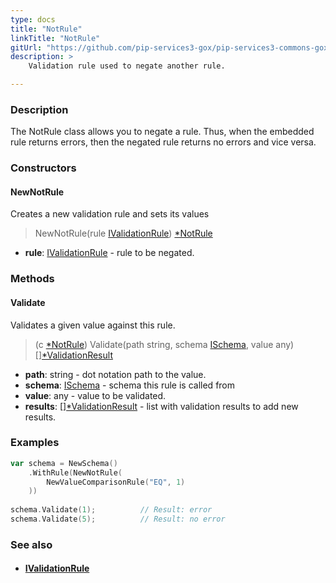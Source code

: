 ```yaml
---
type: docs
title: "NotRule"
linkTitle: "NotRule"
gitUrl: "https://github.com/pip-services3-gox/pip-services3-commons-gox"
description: >
    Validation rule used to negate another rule.

---
```


### Description

The NotRule class allows you to negate a rule. Thus, when the embedded rule returns errors, then the negated rule returns no errors and vice versa.

### Constructors

#### NewNotRule
Creates a new validation rule and sets its values

> NewNotRule(rule [IValidationRule](../ivalidation_rule)) [*NotRule]()

- **rule**: [IValidationRule](../ivalidation_rule) - rule to be negated.


### Methods

#### Validate
Validates a given value against this rule.

> (c [*NotRule]()) Validate(path string, schema [ISchema](../ischema), value any) [][*ValidationResult](../validation_result)

- **path**: string - dot notation path to the value.
- **schema**: [ISchema](../ischema) - schema this rule is called from
- **value**: any - value to be validated.
- **results**: [][*ValidationResult](../validation_result) - list with validation results to add new results.


### Examples
```go
var schema = NewSchema()
    .WithRule(NewNotRule(
        NewValueComparisonRule("EQ", 1)
    ))
 
schema.Validate(1);          // Result: error
schema.Validate(5);          // Result: no error

```

### See also
- #### [IValidationRule](../ivalidation_rule)
